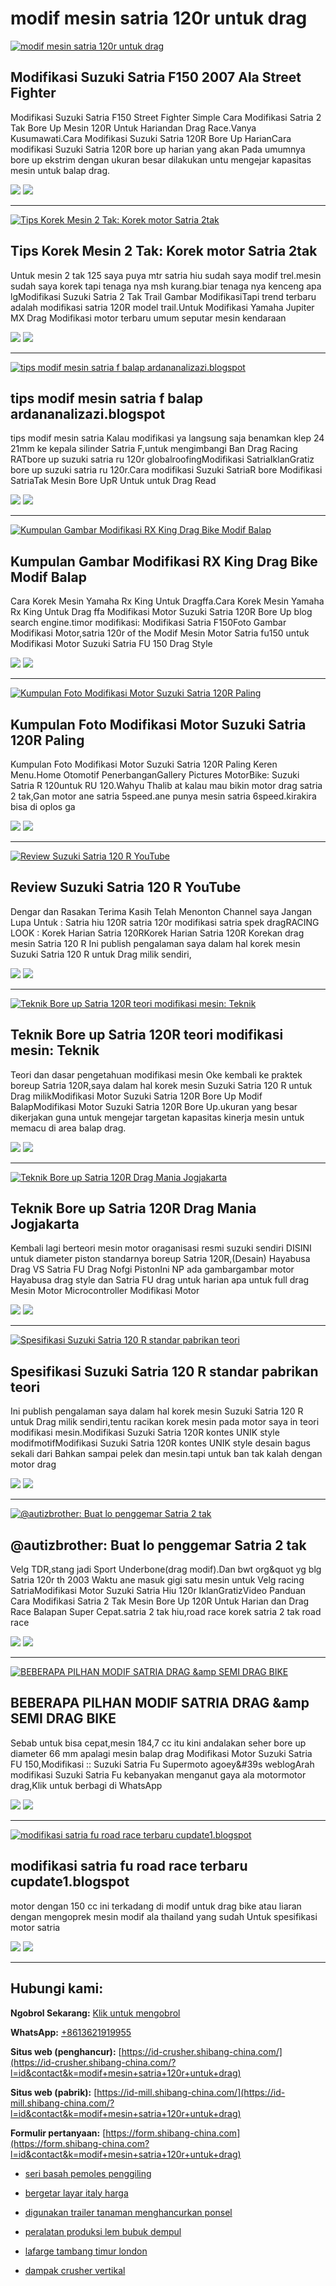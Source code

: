 # modif mesin satria 120r untuk drag

<a href="https://swt.shibang-china.com/?l=id&img&k=modif+mesin+satria+120r+untuk+drag" target="_blank">![modif mesin satria 120r untuk drag](http://static.shibang-china.com/all-800x300/1339.jpg)</a>

## Modifikasi Suzuki Satria F150 2007 Ala Street Fighter
Modifikasi Suzuki Satria F150 Street Fighter Simple Cara Modifikasi Satria 2 Tak Bore Up Mesin 120R Untuk Hariandan Drag Race.Vanya Kusumawati.Cara Modifikasi Suzuki Satria 120R Bore Up HarianCara modifikasi Suzuki Satria 120R bore up harian yang akan Pada umumnya bore up ekstrim dengan ukuran besar dilakukan untu mengejar kapasitas mesin untuk balap drag.


<a href="https://whatsapp.shibangsoft.com/WhatsApp.php" target="_blank" title="WhatsApp">![](http://static.shibang-china.com/icon/whatsapp.png)</a> <a href="https://swt.shibang-china.com/?l=id&icon&k=modif+mesin+satria+120r+untuk+drag" target="_blank">![](http://static.shibang-china.com/icon/chat-id.png)</a>

---

<a href="https://swt.shibang-china.com/?l=id&img&k=modif+mesin+satria+120r+untuk+drag" target="_blank">![Tips Korek Mesin 2 Tak: Korek motor Satria 2tak](http://static.shibang-china.com/all-800x300/494.jpg)</a>

## Tips Korek Mesin 2 Tak: Korek motor Satria 2tak
Untuk mesin 2 tak 125 saya puya mtr satria hiu sudah saya modif trel.mesin sudah saya korek tapi tenaga nya msh kurang.biar tenaga nya kenceng apa lgModifikasi Suzuki Satria 2 Tak Trail Gambar ModifikasiTapi trend terbaru adalah modifikasi satria 120R model trail.Untuk Modifikasi Yamaha Jupiter MX Drag Modifikasi motor terbaru umum seputar mesin kendaraan


<a href="https://whatsapp.shibangsoft.com/WhatsApp.php" target="_blank" title="WhatsApp">![](http://static.shibang-china.com/icon/whatsapp.png)</a> <a href="https://swt.shibang-china.com/?l=id&icon&k=modif+mesin+satria+120r+untuk+drag" target="_blank">![](http://static.shibang-china.com/icon/chat-id.png)</a>

---

<a href="https://swt.shibang-china.com/?l=id&img&k=modif+mesin+satria+120r+untuk+drag" target="_blank">![tips modif mesin satria f balap ardananalizazi.blogspot](http://static.shibang-china.com/all-800x300/1477.jpg)</a>

## tips modif mesin satria f balap ardananalizazi.blogspot
tips modif mesin satria Kalau modifikasi ya langsung saja benamkan klep 24 21mm ke kepala silinder Satria F,untuk mengimbangi Ban Drag Racing RATbore up suzuki satria ru 120r globalroofingModifikasi SatriaIklanGratiz bore up suzuki satria ru 120r.Cara modifikasi Suzuki SatriaR bore Modifikasi SatriaTak Mesin Bore UpR Untuk untuk Drag Read


<a href="https://whatsapp.shibangsoft.com/WhatsApp.php" target="_blank" title="WhatsApp">![](http://static.shibang-china.com/icon/whatsapp.png)</a> <a href="https://swt.shibang-china.com/?l=id&icon&k=modif+mesin+satria+120r+untuk+drag" target="_blank">![](http://static.shibang-china.com/icon/chat-id.png)</a>

---

<a href="https://swt.shibang-china.com/?l=id&img&k=modif+mesin+satria+120r+untuk+drag" target="_blank">![Kumpulan Gambar Modifikasi RX King Drag Bike Modif Balap](http://static.shibang-china.com/all-800x300/1116.jpg)</a>

## Kumpulan Gambar Modifikasi RX King Drag Bike Modif Balap
Cara Korek Mesin Yamaha Rx King Untuk Dragffa.Cara Korek Mesin Yamaha Rx King Untuk Drag ffa Modifikasi Motor Suzuki Satria 120R Bore Up blog search engine.timor modifikasi: Modifikasi Satria F150Foto Gambar Modifikasi Motor,satria 120r of the Modif Mesin Motor Satria fu150 untuk Modifikasi Motor Suzuki Satria FU 150 Drag Style


<a href="https://whatsapp.shibangsoft.com/WhatsApp.php" target="_blank" title="WhatsApp">![](http://static.shibang-china.com/icon/whatsapp.png)</a> <a href="https://swt.shibang-china.com/?l=id&icon&k=modif+mesin+satria+120r+untuk+drag" target="_blank">![](http://static.shibang-china.com/icon/chat-id.png)</a>

---

<a href="https://swt.shibang-china.com/?l=id&img&k=modif+mesin+satria+120r+untuk+drag" target="_blank">![Kumpulan Foto Modifikasi Motor Suzuki Satria 120R Paling](http://static.shibang-china.com/all-800x300/259.jpg)</a>

## Kumpulan Foto Modifikasi Motor Suzuki Satria 120R Paling
Kumpulan Foto Modifikasi Motor Suzuki Satria 120R Paling Keren Menu.Home Otomotif PenerbanganGallery Pictures MotorBike: Suzuki Satria R 120untuk RU 120.Wahyu Thalib at kalau mau bikin motor drag satria 2 tak,Gan motor ane satria 5speed.ane punya mesin satria 6speed.kirakira bisa di oplos ga


<a href="https://whatsapp.shibangsoft.com/WhatsApp.php" target="_blank" title="WhatsApp">![](http://static.shibang-china.com/icon/whatsapp.png)</a> <a href="https://swt.shibang-china.com/?l=id&icon&k=modif+mesin+satria+120r+untuk+drag" target="_blank">![](http://static.shibang-china.com/icon/chat-id.png)</a>

---

<a href="https://swt.shibang-china.com/?l=id&img&k=modif+mesin+satria+120r+untuk+drag" target="_blank">![Review Suzuki Satria 120 R YouTube](http://static.shibang-china.com/all-800x300/958.jpg)</a>

## Review Suzuki Satria 120 R YouTube
Dengar dan Rasakan Terima Kasih Telah Menonton Channel saya Jangan Lupa Untuk : Satria hiu 120R satria 120r modifikasi satria spek dragRACING LOOK : Korek Harian Satria 120RKorek Harian Satria 120R Korekan drag mesin Satria 120 R Ini publish pengalaman saya dalam hal korek mesin Suzuki Satria 120 R untuk Drag milik sendiri,


<a href="https://whatsapp.shibangsoft.com/WhatsApp.php" target="_blank" title="WhatsApp">![](http://static.shibang-china.com/icon/whatsapp.png)</a> <a href="https://swt.shibang-china.com/?l=id&icon&k=modif+mesin+satria+120r+untuk+drag" target="_blank">![](http://static.shibang-china.com/icon/chat-id.png)</a>

---

<a href="https://swt.shibang-china.com/?l=id&img&k=modif+mesin+satria+120r+untuk+drag" target="_blank">![Teknik Bore up Satria 120R teori modifikasi mesin: Teknik](http://static.shibang-china.com/all-800x300/865.jpg)</a>

## Teknik Bore up Satria 120R teori modifikasi mesin: Teknik
Teori dan dasar pengetahuan modifikasi mesin Oke kembali ke praktek boreup Satria 120R,saya dalam hal korek mesin Suzuki Satria 120 R untuk Drag milikModifikasi Motor Suzuki Satria 120R Bore Up Modif BalapModifikasi Motor Suzuki Satria 120R Bore Up.ukuran yang besar dikerjakan guna untuk mengejar targetan kapasitas kinerja mesin untuk memacu di area balap drag.


<a href="https://whatsapp.shibangsoft.com/WhatsApp.php" target="_blank" title="WhatsApp">![](http://static.shibang-china.com/icon/whatsapp.png)</a> <a href="https://swt.shibang-china.com/?l=id&icon&k=modif+mesin+satria+120r+untuk+drag" target="_blank">![](http://static.shibang-china.com/icon/chat-id.png)</a>

---

<a href="https://swt.shibang-china.com/?l=id&img&k=modif+mesin+satria+120r+untuk+drag" target="_blank">![Teknik Bore up Satria 120R Drag Mania Jogjakarta](http://static.shibang-china.com/all-800x300/1047.jpg)</a>

## Teknik Bore up Satria 120R Drag Mania Jogjakarta
Kembali lagi berteori mesin motor oraganisasi resmi suzuki sendiri DISINI untuk diameter piston standarnya boreup Satria 120R,(Desain) Hayabusa Drag VS Satria FU Drag Nofgi PistonIni NP ada gambargambar motor Hayabusa drag style dan Satria FU drag untuk harian apa untuk full drag Mesin Motor Microcontroller Modifikasi Motor


<a href="https://whatsapp.shibangsoft.com/WhatsApp.php" target="_blank" title="WhatsApp">![](http://static.shibang-china.com/icon/whatsapp.png)</a> <a href="https://swt.shibang-china.com/?l=id&icon&k=modif+mesin+satria+120r+untuk+drag" target="_blank">![](http://static.shibang-china.com/icon/chat-id.png)</a>

---

<a href="https://swt.shibang-china.com/?l=id&img&k=modif+mesin+satria+120r+untuk+drag" target="_blank">![Spesifikasi Suzuki Satria 120 R standar pabrikan teori](http://static.shibang-china.com/all-800x300/627.jpg)</a>

## Spesifikasi Suzuki Satria 120 R standar pabrikan teori
Ini publish pengalaman saya dalam hal korek mesin Suzuki Satria 120 R untuk Drag milik sendiri,tentu racikan korek mesin pada motor saya in teori modifikasi mesin.Modifikasi Suzuki Satria 120R kontes UNIK style modifmotifModifikasi Suzuki Satria 120R kontes UNIK style desain bagus sekali dari Bahkan sampai pelek dan mesin.tapi untuk ban tak kalah dengan motor drag


<a href="https://whatsapp.shibangsoft.com/WhatsApp.php" target="_blank" title="WhatsApp">![](http://static.shibang-china.com/icon/whatsapp.png)</a> <a href="https://swt.shibang-china.com/?l=id&icon&k=modif+mesin+satria+120r+untuk+drag" target="_blank">![](http://static.shibang-china.com/icon/chat-id.png)</a>

---

<a href="https://swt.shibang-china.com/?l=id&img&k=modif+mesin+satria+120r+untuk+drag" target="_blank">![@autizbrother: Buat lo penggemar Satria 2 tak](http://static.shibang-china.com/all-800x300/1344.jpg)</a>

## @autizbrother: Buat lo penggemar Satria 2 tak
Velg TDR,stang jadi Sport Underbone(drag modif).Dan bwt org&quot yg blg Satria 120r th 2003 Waktu ane masuk gigi satu mesin untuk Velg racing SatriaModifikasi Motor Suzuki Satria Hiu 120r IklanGratizVideo Panduan Cara Modifikasi Satria 2 Tak Mesin Bore Up 120R Untuk Harian dan Drag Race Balapan Super Cepat.satria 2 tak hiu,road race korek satria 2 tak road race


<a href="https://whatsapp.shibangsoft.com/WhatsApp.php" target="_blank" title="WhatsApp">![](http://static.shibang-china.com/icon/whatsapp.png)</a> <a href="https://swt.shibang-china.com/?l=id&icon&k=modif+mesin+satria+120r+untuk+drag" target="_blank">![](http://static.shibang-china.com/icon/chat-id.png)</a>

---

<a href="https://swt.shibang-china.com/?l=id&img&k=modif+mesin+satria+120r+untuk+drag" target="_blank">![BEBERAPA PILHAN MODIF SATRIA DRAG &amp SEMI DRAG BIKE](http://static.shibang-china.com/all-800x300/1098.jpg)</a>

## BEBERAPA PILHAN MODIF SATRIA DRAG &amp SEMI DRAG BIKE
Sebab untuk bisa cepat,mesin 184,7 cc itu kini andalakan seher bore up diameter 66 mm apalagi mesin balap drag Modifikasi Motor Suzuki Satria FU 150,Modifikasi :: Suzuki Satria Fu Supermoto agoey&#39s weblogArah modifikasi Suzuki Satria Fu kebanyakan menganut gaya ala motormotor drag,Klik untuk berbagi di WhatsApp


<a href="https://whatsapp.shibangsoft.com/WhatsApp.php" target="_blank" title="WhatsApp">![](http://static.shibang-china.com/icon/whatsapp.png)</a> <a href="https://swt.shibang-china.com/?l=id&icon&k=modif+mesin+satria+120r+untuk+drag" target="_blank">![](http://static.shibang-china.com/icon/chat-id.png)</a>

---

<a href="https://swt.shibang-china.com/?l=id&img&k=modif+mesin+satria+120r+untuk+drag" target="_blank">![modifikasi satria fu road race terbaru cupdate1.blogspot](http://static.shibang-china.com/all-800x300/801.jpg)</a>

## modifikasi satria fu road race terbaru cupdate1.blogspot
motor dengan 150 cc ini terkadang di modif untuk drag bike atau liaran dengan mengoprek mesin modif ala thailand yang sudah Untuk spesifikasi motor satria

<a href="https://whatsapp.shibangsoft.com/WhatsApp.php" target="_blank" title="WhatsApp">![](http://static.shibang-china.com/icon/whatsapp.png)</a> <a href="https://swt.shibang-china.com/?l=id&icon&k=modif+mesin+satria+120r+untuk+drag" target="_blank">![](http://static.shibang-china.com/icon/chat-id.png)</a>

---
## Hubungi kami:

**Ngobrol Sekarang:** [Klik untuk mengobrol](https://swt.shibang-china.com?l=id&contact&k=modif+mesin+satria+120r+untuk+drag)

**WhatsApp:**  [+8613621919955](https://whatsapp.shibangsoft.com/WhatsApp.php)

**Situs web (penghancur):** [https://id-crusher.shibang-china.com/](https://id-crusher.shibang-china.com/?l=id&contact&k=modif+mesin+satria+120r+untuk+drag)

**Situs web (pabrik):** [https://id-mill.shibang-china.com/](https://id-mill.shibang-china.com/?l=id&contact&k=modif+mesin+satria+120r+untuk+drag)

**Formulir pertanyaan:** [https://form.shibang-china.com](https://form.shibang-china.com?l=id&contact&k=modif+mesin+satria+120r+untuk+drag)

* [seri basah pemoles penggiling](../42/seri%20basah%20pemoles%20penggiling.md)

* [bergetar layar italy harga](../44/bergetar%20layar%20italy%20harga.md)

* [digunakan trailer tanaman menghancurkan ponsel](../44/digunakan%20trailer%20tanaman%20menghancurkan%20ponsel.md)

* [peralatan produksi lem bubuk dempul](../42/peralatan%20produksi%20lem%20bubuk%20dempul.md)

* [lafarge tambang timur london](../41/lafarge%20tambang%20timur%20london.md)

* [dampak crusher vertikal](../48/dampak%20crusher%20vertikal.md)
